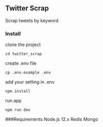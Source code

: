 ## Twitter Scrap
Scrap tweets by keyword

### Install

clone the project

```cd twitter_scrap```

create .env file

```cp .env.example .env```

add your setting in .env

```npm install```

run app

```npm run dev```

###Requirements
Node.js 12.x
Redis
Mongo

